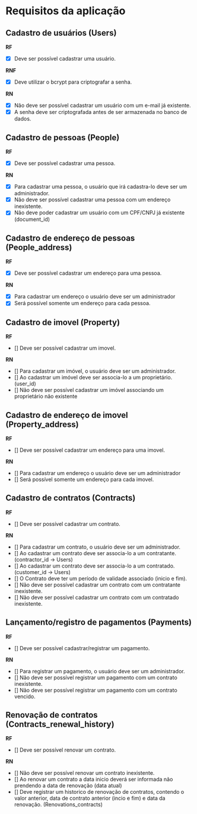 # Requisitos da aplicação

## Cadastro de usuários (Users)

**RF**
- [x] Deve ser possível cadastrar uma usuário.

**RNF**
- [x] Deve utilizar o bcrypt para criptografar a senha.

**RN**
- [x] Não deve ser possível cadastrar um usuário com um e-mail já existente.
- [x] A senha deve ser criptografada antes de ser armazenada no banco de dados.

## Cadastro de pessoas (People)

**RF**
- [x] Deve ser possível cadastrar uma pessoa.

**RN**
- [x] Para cadastrar uma pessoa, o usuário que irá cadastra-lo deve ser um administrador.
- [x] Não deve ser possível cadastrar uma pessoa com um endereço inexistente.
- [x] Não deve poder cadastrar um usuário com um CPF/CNPJ já existente (document_id)

## Cadastro de endereço de pessoas (People_address)

**RF**
- [x] Deve ser possível cadastrar um endereço para uma pessoa.

**RN**
- [x] Para cadastrar um endereço o usuário deve ser um administrador
- [x] Será possível somente um endereço para cada pessoa.

## Cadastro de imovel (Property)

**RF**
- [] Deve ser possível cadastrar um imovel.

**RN**
- [] Para cadastrar um imóvel, o usuário deve ser um administrador.
- [] Ao cadastrar um imóvel deve ser associa-lo a um proprietário. (user_id)
- [] Não deve ser possível cadastrar um imóvel associando um proprietário não existente

## Cadastro de endereço de imovel (Property_address)

**RF**
- [] Deve ser possível cadastrar um endereço para uma imovel.

**RN**
- [] Para cadastrar um endereço o usuário deve ser um administrador
- [] Será possível somente um endereço para cada imovel.

## Cadastro de contratos (Contracts)

**RF**
- [] Deve ser possível cadastrar um contrato.

**RN**
- [] Para cadastrar um contrato, o usuário deve ser um administrador.
- [] Ao cadastrar um contrato deve ser associa-lo a um contratante. (contractor_id -> Users)
- [] Ao cadastrar um contrato deve ser associa-lo a um contratado. (customer_id -> Users)
- [] O Contrato deve ter um período de validade associado (inicio e fim).
- [] Não deve ser possível cadastrar um contrato com um contratante inexistente.
- [] Não deve ser possível cadastrar um contrato com um contratado inexistente.

## Lançamento/registro de pagamentos (Payments)

**RF**
- [] Deve ser possível cadastrar/registrar um pagamento.

**RN**
- [] Para registrar um pagamento, o usuário deve ser um administrador.
- [] Não deve ser possível registrar um pagamento com um contrato inexistente.
- [] Não deve ser possível registrar um pagamento com um contrato vencido.

## Renovação de contratos (Contracts_renewal_history)

**RF**
- [] Deve ser possível renovar um contrato.

**RN**
- [] Não deve ser possível renovar um contrato inexistente.
- [] Ao renovar um contrato a data inicio deverá ser informada não prendendo a data de renovação (data atual)
- [] Deve registrar um historico de renovação de contratos, contendo o valor anterior, data de contrato anterior (incio e fim) e data da renovação. (Renovations_contracts)
